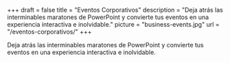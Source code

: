 +++
draft 			= false
title 			= "Eventos Corporativos"
description		= "Deja atrás las interminables maratones de PowerPoint y convierte tus eventos en una experiencia interactiva e inolvidable."
picture			= "business-events.jpg"
url 				= "/eventos-corporativos/"
+++

Deja atrás las interminables maratones de PowerPoint y convierte tus eventos en una experiencia interactiva e inolvidable.